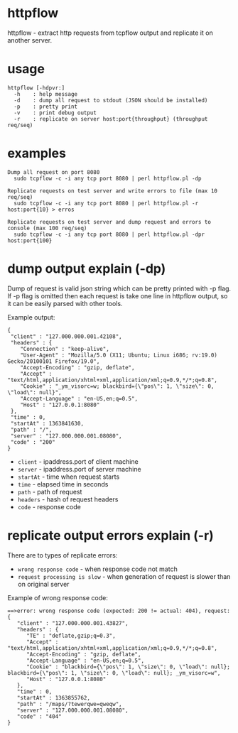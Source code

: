 httpflow
========

httpflow - extract http requests from tcpflow output and replicate it on another server.

usage
========
```
httpflow [-hdpvr:]
  -h    : help message
  -d    : dump all request to stdout (JSON should be installed)
  -p    : pretty print
  -v    : print debug output
  -r    : replicate on server host:port{throughput} (throughput req/seq)
```

examples
========
```
Dump all request on port 8080
  sudo tcpflow -c -i any tcp port 8080 | perl httpflow.pl -dp

Replicate requests on test server and write errors to file (max 10 req/seq)
  sudo tcpflow -c -i any tcp port 8080 | perl httpflow.pl -r host:port{10} > erros

Replicate requests on test server and dump request and errors to console (max 100 req/seq)
  sudo tcpflow -c -i any tcp port 8080 | perl httpflow.pl -dpr host:port{100}

```

dump output explain (-dp)
========
Dump of request is valid json string which can be pretty printed with -p flag. 
If -p flag is omitted then each request is take one line in httpflow output, so
it can be easily parsed with other tools.

Example output:
```
{
 "client" : "127.000.000.001.42108",
 "headers" : {
    "Connection" : "keep-alive",
    "User-Agent" : "Mozilla/5.0 (X11; Ubuntu; Linux i686; rv:19.0) Gecko/20100101 Firefox/19.0",
    "Accept-Encoding" : "gzip, deflate",
    "Accept" : "text/html,application/xhtml+xml,application/xml;q=0.9,*/*;q=0.8",
    "Cookie" : "_ym_visorc=w; blackbird={\"pos\": 1, \"size\": 0, \"load\": null}",
    "Accept-Language" : "en-US,en;q=0.5",
    "Host" : "127.0.0.1:8080"
 },
 "time" : 0,
 "startAt" : 1363841630,
 "path" : "/",
 "server" : "127.000.000.001.08080",
 "code" : "200"
}
```    

* ```client```  - ipaddress.port of client machine
* ```server```  - ipaddress.port of server machine
* ```startAt``` - time when request starts
* ```time```    - elapsed time in seconds
* ```path```    - path of request
* ```headers``` - hash of request headers
* ```code```    - response code

replicate output errors explain (-r)
========
There are to types of replicate errors:
* ```wrong response code``` - when response code not match
* ```request processing is slow``` - when generation of request is slower than on original server

Example of wrong response code:
```
==>error: wrong response code (expected: 200 != actual: 404), request:
{
   "client" : "127.000.000.001.43827",
   "headers" : {
      "TE" : "deflate,gzip;q=0.3",
      "Accept" : "text/html,application/xhtml+xml,application/xml;q=0.9,*/*;q=0.8",
      "Accept-Encoding" : "gzip, deflate",
      "Accept-Language" : "en-US,en;q=0.5",
      "Cookie" : "blackbird={\"pos\": 1, \"size\": 0, \"load\": null}; blackbird={\"pos\": 1, \"size\": 0, \"load\": null}; _ym_visorc=w",
      "Host" : "127.0.0.1:8080"
   },
   "time" : 0,
   "startAt" : 1363855762,
   "path" : "/maps/?tewerqwe=qweqw",
   "server" : "127.000.000.001.08080",
   "code" : "404"
}
```